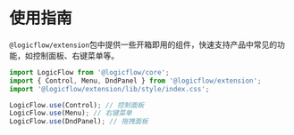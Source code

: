 # 使用指南

`@logicflow/extension`包中提供一些开箱即用的组件，快速支持产品中常见的功能，如控制面板、右键菜单等。

```ts
import LogicFlow from '@logicflow/core';
import { Control, Menu, DndPanel } from '@logicflow/extension';
import '@logicflow/extension/lib/style/index.css';

LogicFlow.use(Control); // 控制面板
LogicFlow.use(Menu); // 右键菜单
LogicFlow.use(DndPanel); // 拖拽面板
```
